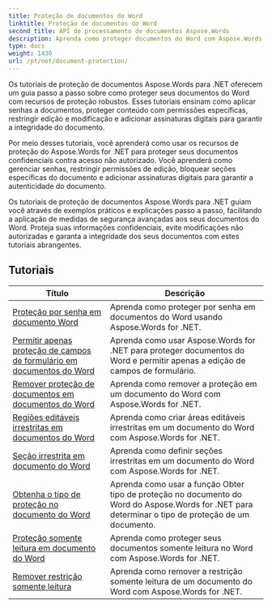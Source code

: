 ```yaml
---
title: Proteção de documentos do Word
linktitle: Proteção de documentos do Word
second_title: API de processamento de documentos Aspose.Words
description: Aprenda como proteger documentos do Word com Aspose.Words for .NET. Os tutoriais irão guiá-lo através dos vários métodos de proteção, como bloqueio de alterações, proteção por senha, restrição de acesso a elementos de documentos e muito mais.
type: docs
weight: 1430
url: /pt/net/document-protection/
---
```

Os tutoriais de proteção de documentos Aspose.Words para .NET oferecem um guia passo a passo sobre como proteger seus documentos do Word com recursos de proteção robustos. Esses tutoriais ensinam como aplicar senhas a documentos, proteger conteúdo com permissões específicas, restringir edição e modificação e adicionar assinaturas digitais para garantir a integridade do documento.

Por meio desses tutoriais, você aprenderá como usar os recursos de proteção do Aspose.Words for .NET para proteger seus documentos confidenciais contra acesso não autorizado. Você aprenderá como gerenciar senhas, restringir permissões de edição, bloquear seções específicas do documento e adicionar assinaturas digitais para garantir a autenticidade do documento.

Os tutoriais de proteção de documentos Aspose.Words para .NET guiam você através de exemplos práticos e explicações passo a passo, facilitando a aplicação de medidas de segurança avançadas aos seus documentos do Word. Proteja suas informações confidenciais, evite modificações não autorizadas e garanta a integridade dos seus documentos com estes tutoriais abrangentes.

 ## Tutoriais
| Título | Descrição |
| --- | --- |
| [Proteção por senha em documento Word](./password-protection/) | Aprenda como proteger por senha em documentos do Word usando Aspose.Words for .NET. |
| [Permitir apenas proteção de campos de formulário em documentos do Word](./allow-only-form-fields-protect/) | Aprenda como usar Aspose.Words for .NET para proteger documentos do Word e permitir apenas a edição de campos de formulário. |
| [Remover proteção de documentos em documentos do Word](./remove-document-protection/) | Aprenda como remover a proteção em um documento do Word com Aspose.Words for .NET. |
| [Regiões editáveis irrestritas em documentos do Word](./unrestricted-editable-regions/) | Aprenda como criar áreas editáveis irrestritas em um documento do Word com Aspose.Words for .NET. |
| [Seção irrestrita em documento do Word](./unrestricted-section/) | Aprenda como definir seções irrestritas em um documento do Word com Aspose.Words for .NET. |
| [Obtenha o tipo de proteção no documento do Word](./get-protection-type/) | Aprenda como usar a função Obter tipo de proteção no documento do Word do Aspose.Words for .NET para determinar o tipo de proteção de um documento. |
| [Proteção somente leitura em documento do Word](./read-only-protection/) | Aprenda como proteger seus documentos somente leitura no Word com Aspose.Words for .NET. |
| [Remover restrição somente leitura](./remove-read-only-restriction/) | Aprenda como remover a restrição somente leitura de um documento do Word com Aspose.Words for .NET. |